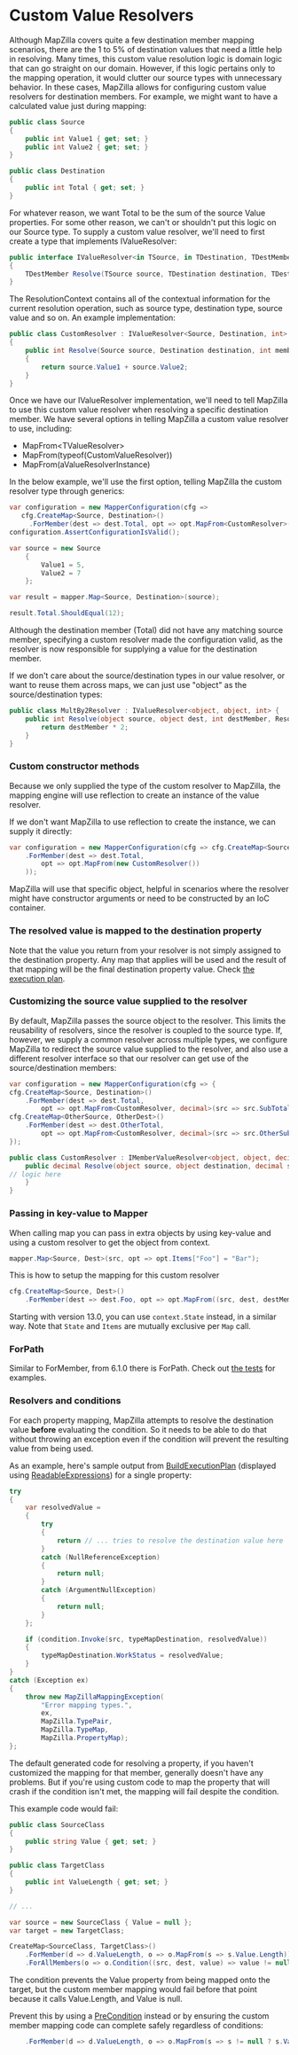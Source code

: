 # Custom Value Resolvers

Although MapZilla covers quite a few destination member mapping scenarios, there are the 1 to 5% of destination values that need a little help in resolving.  Many times, this custom value resolution logic is domain logic that can go straight on our domain.  However, if this logic pertains only to the mapping operation, it would clutter our source types with unnecessary behavior.  In these cases, MapZilla allows for configuring custom value resolvers for destination members.  For example, we might want to have a calculated value just during mapping:

```c#
public class Source
{
	public int Value1 { get; set; }
	public int Value2 { get; set; }
}

public class Destination
{
	public int Total { get; set; }
}
```

For whatever reason, we want Total to be the sum of the source Value properties.  For some other reason, we can't or shouldn't put this logic on our Source type.  To supply a custom value resolver, we'll need to first create a type that implements IValueResolver:

```c#
public interface IValueResolver<in TSource, in TDestination, TDestMember>
{
	TDestMember Resolve(TSource source, TDestination destination, TDestMember destMember, ResolutionContext context);
}
```

The ResolutionContext contains all of the contextual information for the current resolution operation, such as source type, destination type, source value and so on.  An example implementation:

```c#
public class CustomResolver : IValueResolver<Source, Destination, int>
{
	public int Resolve(Source source, Destination destination, int member, ResolutionContext context)
	{
        return source.Value1 + source.Value2;
	}
}
```

Once we have our IValueResolver implementation, we'll need to tell MapZilla to use this custom value resolver when resolving a specific destination member.  We have several options in telling MapZilla a custom value resolver to use, including:

* MapFrom\<TValueResolver\>
* MapFrom(typeof(CustomValueResolver))
* MapFrom(aValueResolverInstance)

In the below example, we'll use the first option, telling MapZilla the custom resolver type through generics:

```c#
var configuration = new MapperConfiguration(cfg =>
   cfg.CreateMap<Source, Destination>()
	 .ForMember(dest => dest.Total, opt => opt.MapFrom<CustomResolver>()));
configuration.AssertConfigurationIsValid();

var source = new Source
	{
		Value1 = 5,
		Value2 = 7
	};

var result = mapper.Map<Source, Destination>(source);

result.Total.ShouldEqual(12);
```

Although the destination member (Total) did not have any matching source member, specifying a custom resolver made the configuration valid, as the resolver is now responsible for supplying a value for the destination member.  

If we don't care about the source/destination types in our value resolver, or want to reuse them across maps, we can just use "object" as the source/destination types:

```c#
public class MultBy2Resolver : IValueResolver<object, object, int> {
    public int Resolve(object source, object dest, int destMember, ResolutionContext context) {
        return destMember * 2;
    }
}
```

### Custom constructor methods

Because we only supplied the type of the custom resolver to MapZilla, the mapping engine will use reflection to create an instance of the value resolver.

If we don't want MapZilla to use reflection to create the instance, we can supply it directly:

```c#
var configuration = new MapperConfiguration(cfg => cfg.CreateMap<Source, Destination>()
	.ForMember(dest => dest.Total,
		opt => opt.MapFrom(new CustomResolver())
	));
```

MapZilla will use that specific object, helpful in scenarios where the resolver might have constructor arguments or need to be constructed by an IoC container.

### The resolved value is mapped to the destination property

Note that the value you return from your resolver is not simply assigned to the destination property. Any map that applies will be used and the result of that mapping will be the final destination property value. Check [the execution plan](Understanding-your-mapping.html).

### Customizing the source value supplied to the resolver

By default, MapZilla passes the source object to the resolver. This limits the reusability of resolvers, since the resolver is coupled to the source type. If, however, we supply a common resolver across multiple types, we configure MapZilla to redirect the source value supplied to the resolver, and also use a different resolver interface so that our resolver can get use of the source/destination members:

```c#
var configuration = new MapperConfiguration(cfg => {
cfg.CreateMap<Source, Destination>()
    .ForMember(dest => dest.Total,
        opt => opt.MapFrom<CustomResolver, decimal>(src => src.SubTotal));
cfg.CreateMap<OtherSource, OtherDest>()
    .ForMember(dest => dest.OtherTotal,
        opt => opt.MapFrom<CustomResolver, decimal>(src => src.OtherSubTotal));
});

public class CustomResolver : IMemberValueResolver<object, object, decimal, decimal> {
    public decimal Resolve(object source, object destination, decimal sourceMember, decimal destinationMember, ResolutionContext context) {
// logic here
    }
}
```

### Passing in key-value to Mapper

When calling map you can pass in extra objects by using key-value and using a custom resolver to get the object from context.

```c#
mapper.Map<Source, Dest>(src, opt => opt.Items["Foo"] = "Bar");
```

This is how to setup the mapping for this custom resolver

```c#
cfg.CreateMap<Source, Dest>()
    .ForMember(dest => dest.Foo, opt => opt.MapFrom((src, dest, destMember, context) => context.Items["Foo"]));
```
Starting with version 13.0, you can use `context.State` instead, in a similar way. Note that `State` and `Items` are mutually exclusive per `Map` call.

### ForPath

Similar to ForMember, from 6.1.0 there is ForPath. Check out [the tests](https://github.com/MapZilla/MapZilla/search?utf8=%E2%9C%93&q=ForPath&type=) for examples.

### Resolvers and conditions

For each property mapping, MapZilla attempts to resolve the destination value **before** evaluating the condition. So it needs to be able to do that without throwing an exception even if the condition will prevent the resulting value from being used.

As an example, here's sample output from [BuildExecutionPlan](Understanding-your-mapping.html) (displayed using [ReadableExpressions](https://marketplace.visualstudio.com/items?itemName=vs-publisher-1232914.ReadableExpressionsVisualizers)) for a single property:

```c#
try
{
	var resolvedValue =
	{
		try
		{
			return // ... tries to resolve the destination value here
		}
		catch (NullReferenceException)
		{
			return null;
		}
		catch (ArgumentNullException)
		{
			return null;
		}
	};

	if (condition.Invoke(src, typeMapDestination, resolvedValue))
	{
		typeMapDestination.WorkStatus = resolvedValue;
	}
}
catch (Exception ex)
{
	throw new MapZillaMappingException(
		"Error mapping types.",
		ex,
		MapZilla.TypePair,
		MapZilla.TypeMap,
		MapZilla.PropertyMap);
};
```
The default generated code for resolving a property, if you haven't customized the mapping for that member, generally doesn't have any problems.  But if you're using custom code to map the property that will crash if the condition isn't met, the mapping will fail despite the condition.

This example code would fail:

```c#
public class SourceClass 
{ 
	public string Value { get; set; }
}

public class TargetClass 
{
	public int ValueLength { get; set; }
}

// ...

var source = new SourceClass { Value = null };
var target = new TargetClass;

CreateMap<SourceClass, TargetClass>()
	.ForMember(d => d.ValueLength, o => o.MapFrom(s => s.Value.Length))
	.ForAllMembers(o => o.Condition((src, dest, value) => value != null));
```
The condition prevents the Value property from being mapped onto the target, but the custom member mapping would fail before that point because it calls Value.Length, and Value is null. 

Prevent this by using a [PreCondition](Conditional-mapping.html#preconditions) instead or by ensuring the custom member mapping code can complete safely regardless of conditions:

```c#
	.ForMember(d => d.ValueLength, o => o.MapFrom(s => s != null ? s.Value.Length : 0))
```
